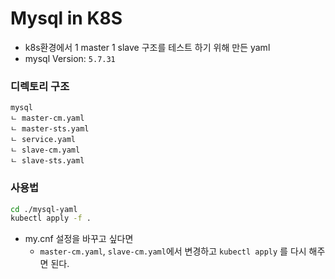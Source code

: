 # Mysql in K8S

* k8s환경에서 1 master 1 slave 구조를 테스트 하기 위해 만든 yaml
* mysql Version: ```5.7.31```
### 디렉토리 구조

    mysql
    ㄴ master-cm.yaml
    ㄴ master-sts.yaml
    ㄴ service.yaml
    ㄴ slave-cm.yaml
    ㄴ slave-sts.yaml
    
### 사용법
```bash
cd ./mysql-yaml
kubectl apply -f .
```
* my.cnf 설정을 바꾸고 싶다면
    * ```master-cm.yaml```, ```slave-cm.yaml```에서 변경하고 ```kubectl apply``` 를 다시 해주면 된다. 